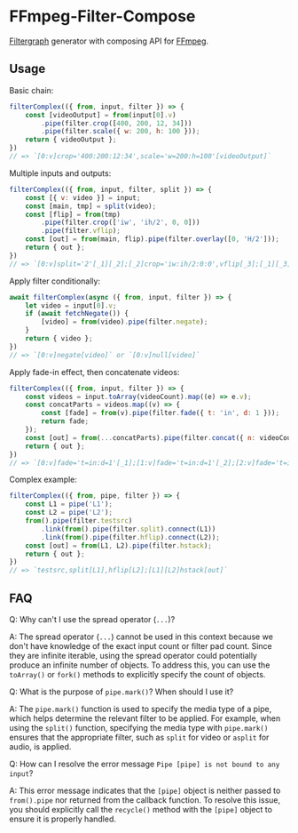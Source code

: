 # FFmpeg-Filter-Compose

[Filtergraph](https://ffmpeg.org/ffmpeg-filters.html#Filtergraph-description) generator with composing API for [FFmpeg](https://ffmpeg.org/).

## Usage

Basic chain:
```js
filterComplex(({ from, input, filter }) => {
    const [videoOutput] = from(input[0].v)
        .pipe(filter.crop([400, 200, 12, 34]))
        .pipe(filter.scale({ w: 200, h: 100 }));
    return { videoOutput };
})
// => `[0:v]crop='400:200:12:34',scale='w=200:h=100'[videoOutput]`
```

Multiple inputs and outputs:
```js
filterComplex(({ from, input, filter, split }) => {
    const [{ v: video }] = input;
    const [main, tmp] = split(video);
    const [flip] = from(tmp)
        .pipe(filter.crop(['iw', 'ih/2', 0, 0]))
        .pipe(filter.vflip);
    const [out] = from(main, flip).pipe(filter.overlay([0, 'H/2']));
    return { out };
})
// => `[0:v]split='2'[_1][_2];[_2]crop='iw:ih/2:0:0',vflip[_3];[_1][_3]overlay='0:H/2'[out]`
```

Apply filter conditionally:
```js
await filterComplex(async ({ from, input, filter }) => {
    let video = input[0].v;
    if (await fetchNegate()) {
        [video] = from(video).pipe(filter.negate);
    }
    return { video };
})
// => `[0:v]negate[video]` or `[0:v]null[video]`
```

Apply fade-in effect, then concatenate videos:
```js
filterComplex(({ from, input, filter }) => {
    const videos = input.toArray(videoCount).map((e) => e.v);
    const concatParts = videos.map((v) => {
        const [fade] = from(v).pipe(filter.fade({ t: 'in', d: 1 }));
        return fade;
    });
    const [out] = from(...concatParts).pipe(filter.concat({ n: videoCount, v: 1 }));
    return { out };
})
// => `[0:v]fade='t=in:d=1'[_1];[1:v]fade='t=in:d=1'[_2];[2:v]fade='t=in:d=1'[_3];[_1][_2][_3]concat='n=3:v=1'[out]`
```

Complex example:
```js
filterComplex(({ from, pipe, filter }) => {
    const L1 = pipe('L1');
    const L2 = pipe('L2');
    from().pipe(filter.testsrc)
        .link(from().pipe(filter.split).connect(L1))
        .link(from().pipe(filter.hflip).connect(L2));
    const [out] = from(L1, L2).pipe(filter.hstack);
    return { out };
})
// => `testsrc,split[L1],hflip[L2];[L1][L2]hstack[out]`
```

## FAQ

Q: Why can't I use the spread operator (`...`)?

A: The spread operator (`...`) cannot be used in this context because we don't have knowledge of the exact input count or filter pad count. Since they are infinite iterable, using the spread operator could potentially produce an infinite number of objects. To address this, you can use the `toArray()` or `fork()` methods to explicitly specify the count of objects.

Q: What is the purpose of `pipe.mark()`? When should I use it?

A: The `pipe.mark()` function is used to specify the media type of a pipe, which helps determine the relevant filter to be applied. For example, when using the `split()` function, specifying the media type with `pipe.mark()` ensures that the appropriate filter, such as `split` for video or `asplit` for audio, is applied.

Q: How can I resolve the error message `Pipe [pipe] is not bound to any input`?

A: This error message indicates that the `[pipe]` object is neither passed to `from().pipe` nor returned from the callback function. To resolve this issue, you should explicitly call the `recycle()` method with the `[pipe]` object to ensure it is properly handled.

